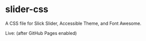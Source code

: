 # slider-css
A CSS file for Slick Slider, Accessible Theme, and Font Awesome.

Live: (after GitHub Pages enabled)
